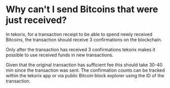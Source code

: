 # Why can't I send Bitcoins that were just received?

In tekorix, for a transaction receipt to be able to spend newly received Bitcoins, the transaction should receive 3 confirmations on the blockchain.

Only after the transaction has received 3 confirmations tekorix makes it possible to use received funds in new transactions.

Given that the original transaction has sufficient fee this should take 30-40 min since the transaction was sent. The confirmation counts can be tracked within the tekorix app or via public Bitcoin block explorer using the ID of the transaction.


